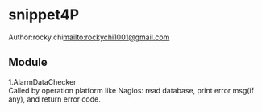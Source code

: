 # snippet4P
Author:rocky.chi<mailto:rockychi1001@gmail.com>

## Module
1.AlarmDataChecker  
Called by operation platform like Nagios:
read database, print error msg(if any), and return error code.
